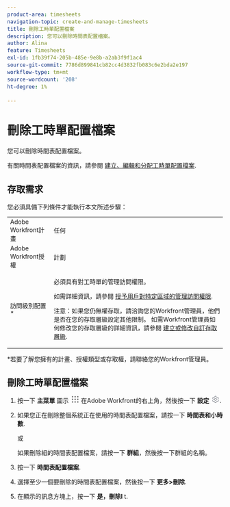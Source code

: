 ```yaml
---
product-area: timesheets
navigation-topic: create-and-manage-timesheets
title: 刪除工時單配置檔案
description: 您可以刪除時間表配置檔案。
author: Alina
feature: Timesheets
exl-id: 1fb39f74-205b-485e-9e8b-a2ab3f9f1ac4
source-git-commit: 7786d899841cb82cc4d3832fb083c6e2bda2e197
workflow-type: tm+mt
source-wordcount: '208'
ht-degree: 1%

---
```


# 刪除工時單配置檔案

您可以刪除時間表配置檔案。

有關時間表配置檔案的資訊，請參閱 [建立、編輯和分配工時單配置檔案](../../timesheets/create-and-manage-timesheets/create-timesheet-profiles.md).

## 存取需求

您必須具備下列條件才能執行本文所述步驟：

<table style="table-layout:auto"> 
 <col> 
 <col> 
 <tbody> 
  <tr> 
   <td role="rowheader">Adobe Workfront計畫</td> 
   <td> <p>任何</p> </td> 
  </tr> 
  <tr> 
   <td role="rowheader">Adobe Workfront授權</td> 
   <td> <p>計劃 </p> </td> 
  </tr> 
  <tr> 
   <td role="rowheader">訪問級別配置*</td> 
   <td> <p>必須具有對工時單的管理訪問權限。 </p> <p>如需詳細資訊，請參閱 <a href="../../administration-and-setup/add-users/configure-and-grant-access/grant-users-admin-access-certain-areas.md" class="MCXref xref" data-mc-variable-override="">授予用戶對特定區域的管理訪問權限</a>.</p>  <p>注意：如果您仍無權存取，請洽詢您的Workfront管理員，他們是否在您的存取層級設定其他限制。 如需Workfront管理員如何修改您的存取層級的詳細資訊，請參閱 <a href="../../administration-and-setup/add-users/configure-and-grant-access/create-modify-access-levels.md" class="MCXref xref" data-mc-variable-override="">建立或修改自訂存取層級</a>.</p> </td> 
  </tr> 
 </tbody> 
</table>

&#42;若要了解您擁有的計畫、授權類型或存取權，請聯絡您的Workfront管理員。

## 刪除工時單配置檔案

1. 按一下 **主菜單** 圖示 ![](assets/main-menu-icon.png) 在Adobe Workfront的右上角，然後按一下 **設定** ![](assets/gear-icon-settings.png).

1. 如果您正在刪除整個系統正在使用的時間表配置檔案，請按一下 **時間表和小時數**.

   或

   如果刪除組的時間表配置檔案，請按一下 **群組**，然後按一下群組的名稱。

1. 按一下 **時間表配置檔案**.
1. 選擇至少一個要刪除的時間表配置檔案，然後按一下 **更多>刪除**.
1. 在顯示的訊息方塊上，按一下 **是，刪除I** t.
